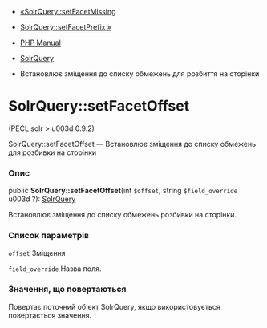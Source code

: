- [«SolrQuery::setFacetMissing](solrquery.setfacetmissing.md)
- [SolrQuery::setFacetPrefix »](solrquery.setfacetprefix.md)

- [PHP Manual](index.md)
- [SolrQuery](class.solrquery.md)
- Встановлює зміщення до списку обмежень для розбиття на сторінки

# SolrQuery::setFacetOffset

(PECL solr \> u003d 0.9.2)

SolrQuery::setFacetOffset — Встановлює зміщення до списку обмежень
для розбивки на сторінки

### Опис

public **SolrQuery::setFacetOffset**(int `$offset`, string
`$field_override` u003d ?): [SolrQuery](class.solrquery.md)

Встановлює зміщення до списку обмежень розбивки на сторінки.

### Список параметрів

`offset`
Зміщення

`field_override`
Назва поля.

### Значення, що повертаються

Повертає поточний об'єкт SolrQuery, якщо використовується повертається
значення.
